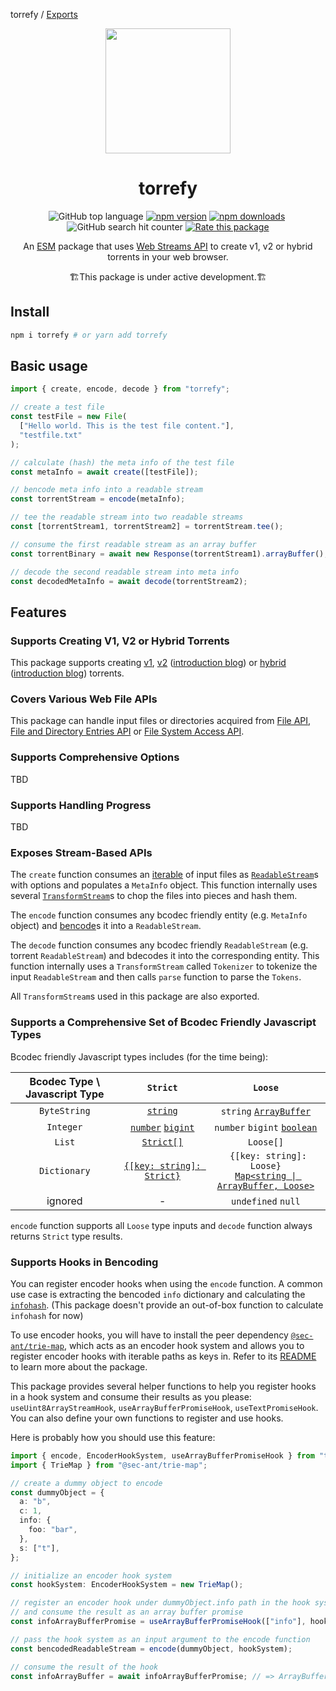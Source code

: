 torrefy / [Exports](modules.md)

<div align="center">
<img width="200" src="https://user-images.githubusercontent.com/10386119/202842623-06e8ca3f-5761-41ed-9a8a-3a617b4e33a5.svg">
  <h1>torrefy</h1>
  <p>
    <img src="https://img.shields.io/github/languages/top/Sec-ant/torrefy" alt="GitHub top language"> <a href="https://www.npmjs.com/package/torrefy"><img src="https://img.shields.io/npm/v/torrefy" alt="npm version"></a> <a href="https://www.npmjs.com/package/torrefy"><img src="https://img.shields.io/npm/dm/torrefy" alt="npm downloads"></a> <a href="https://www.jsdelivr.com/package/npm/torrefy"><img src="https://data.jsdelivr.com/v1/package/npm/torrefy/badge?style=rounded" alt=""></a> <img src="https://img.shields.io/github/search/Sec-ant/torrefy/goto" alt="GitHub search hit counter"> <a href="https://openbase.com/js/torrefy?utm_source=embedded&amp;utm_medium=badge&amp;utm_campaign=rate-badge"><img src="https://badges.openbase.com/js/rating/torrefy.svg?token=UY9uJPeXa2wpaK3OZLFien356kfd00deRlZejfs6B6g=" alt="Rate this package"></a>
  </p>
  <p>
    An <a href="https://developer.mozilla.org/docs/Web/JavaScript/Guide/Modules">ESM</a> package that uses <a href="https://developer.mozilla.org/docs/Web/API/Streams_API">Web Streams API</a> to create v1, v2 or hybrid torrents in your web browser.
  </p>
  <p>
    🏗This package is under active development.🏗
  </p>
</div>

## Install

```bash
npm i torrefy # or yarn add torrefy
```

## Basic usage

```ts
import { create, encode, decode } from "torrefy";

// create a test file
const testFile = new File(
  ["Hello world. This is the test file content."],
  "testfile.txt"
);

// calculate (hash) the meta info of the test file
const metaInfo = await create([testFile]);

// bencode meta info into a readable stream
const torrentStream = encode(metaInfo);

// tee the readable stream into two readable streams
const [torrentStream1, torrentStream2] = torrentStream.tee();

// consume the first readable stream as an array buffer
const torrentBinary = await new Response(torrentStream1).arrayBuffer();

// decode the second readable stream into meta info
const decodedMetaInfo = await decode(torrentStream2);
```

## Features

### Supports Creating V1, V2 or Hybrid Torrents

This package supports creating [v1](http://bittorrent.org/beps/bep_0003.html), [v2](https://www.bittorrent.org/beps/bep_0052.html) ([introduction blog](https://blog.libtorrent.org/2020/09/bittorrent-v2/)) or [hybrid](https://www.bittorrent.org/beps/bep_0052.html#upgrade-path) ([introduction blog](https://blog.libtorrent.org/2020/09/bittorrent-v2/#:~:text=for%20backwards%20compatibility.-,backwards%20compatibility,-All%20new%20features)) torrents.

### Covers Various Web File APIs

This package can handle input files or directories acquired from [File API](https://developer.mozilla.org/docs/Web/API/File), [File and Directory Entries API](https://developer.mozilla.org/docs/Web/API/File_and_Directory_Entries_API) or [File System Access API](https://developer.mozilla.org/docs/Web/API/File_System_Access_API).

### Supports Comprehensive Options

TBD

### Supports Handling Progress

TBD

### Exposes Stream-Based APIs

The `create` function consumes an [iterable](https://developer.mozilla.org/docs/Web/JavaScript/Reference/Iteration_protocols#the_iterable_protocol) of input files as [`ReadableStream`](https://developer.mozilla.org/docs/Web/API/ReadableStream)s with options and populates a `MetaInfo` object. This function internally uses several [`TransformStream`](https://developer.mozilla.org/docs/Web/API/TransformStream)s to chop the files into pieces and hash them.

The `encode` function consumes any bcodec friendly entity (e.g. `MetaInfo` object) and [bencode](http://bittorrent.org/beps/bep_0003.html#bencoding)s it into a `ReadableStream`.

The `decode` function consumes any bcodec friendly `ReadableStream` (e.g. torrent `ReadableStream`) and bdecodes it into the corresponding entity. This function internally uses a `TransformStream` called `Tokenizer` to tokenize the input `ReadableStream` and then calls `parse` function to parse the `Tokens`.

All `TransformStream`s used in this package are also exported.

### Supports a Comprehensive Set of Bcodec Friendly Javascript Types

Bcodec friendly Javascript types includes (for the time being):

| Bcodec Type \ Javascript Type |                                                           `Strict`                                                            |                                                                        `Loose`                                                                        |
| :---------------------------: | :---------------------------------------------------------------------------------------------------------------------------: | :---------------------------------------------------------------------------------------------------------------------------------------------------: |
|         `ByteString`          |                                [`string`](https://developer.mozilla.org/docs/Glossary/String)                                 |                   `string` [`ArrayBuffer`](https://developer.mozilla.org/docs/Web/JavaScript/Reference/Global_Objects/ArrayBuffer)                    |
|           `Integer`           | [`number`](https://developer.mozilla.org/docs/Glossary/Number) [`bigint`](https://developer.mozilla.org/docs/Glossary/BigInt) |                                  `number` `bigint` [`boolean`](https://developer.mozilla.org/docs/Glossary/Boolean)                                   |
|            `List`             |                [`Strict[]`](https://developer.mozilla.org/docs/Web/JavaScript/Reference/Global_Objects/Array)                 |                                                                       `Loose[]`                                                                       |
|         `Dictionary`          |        [`{[key: string]: Strict}`](https://developer.mozilla.org/docs/Web/JavaScript/Reference/Global_Objects/Object)         | ` {[key: string]: Loose}` <br/> [`Map<string \| ArrayBuffer, Loose>`](https://developer.mozilla.org/docs/Web/JavaScript/Reference/Global_Objects/Map) |
|            ignored            |                                                               -                                                               |                                                                  `undefined` `null`                                                                   |

`encode` function supports all `Loose` type inputs and `decode` function always returns `Strict` type results.

### Supports Hooks in Bencoding

You can register encoder hooks when using the `encode` function. A common use case is extracting the bencoded `info` dictionary and calculating the [`infohash`](http://bittorrent.org/beps/bep_0052.html#infohash). (This package doesn't provide an out-of-box function to calculate `infohash` for now)

To use encoder hooks, you will have to install the peer dependency [`@sec-ant/trie-map`](https://www.npmjs.com/package/@sec-ant/trie-map), which acts as an encoder hook system and allows you to register encoder hooks with iterable paths as keys in. Refer to its [README](https://github.com/Sec-ant/trie-map) to learn more about the package.

This package provides several helper functions to help you register hooks in a hook system and consume their results as you please: `useUint8ArrayStreamHook`, `useArrayBufferPromiseHook`, `useTextPromiseHook`. You can also define your own functions to register and use hooks.

Here is probably how you should use this feature:

```ts
import { encode, EncoderHookSystem, useArrayBufferPromiseHook } from "torrefy";
import { TrieMap } from "@sec-ant/trie-map";

// create a dummy object to encode
const dummyObject = {
  a: "b",
  c: 1,
  info: {
    foo: "bar",
  },
  s: ["t"],
};

// initialize an encoder hook system
const hookSystem: EncoderHookSystem = new TrieMap();

// register an encoder hook under dummyObject.info path in the hook system
// and consume the result as an array buffer promise
const infoArrayBufferPromise = useArrayBufferPromiseHook(["info"], hookSystem);

// pass the hook system as an input argument to the encode function
const bencodedReadableStream = encode(dummyObject, hookSystem);

// consume the result of the hook
const infoArrayBuffer = await infoArrayBufferPromise; // => ArrayBuffer(12)
```
